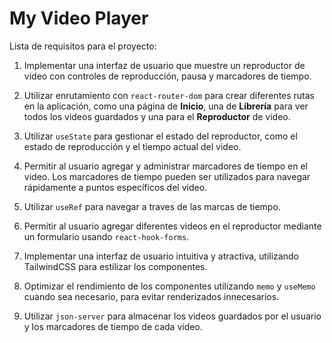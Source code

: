 # My Video Player

Lista de requisitos para el proyecto:

1. Implementar una interfaz de usuario que muestre un reproductor de video con controles de reproducción, pausa y marcadores de tiempo.

2. Utilizar enrutamiento con `react-router-dom` para crear diferentes rutas en la aplicación, como una página de __Inicio__, una de __Librería__ para ver todos los videos guardados y una para el __Reproductor__ de video.

3. Utilizar `useState` para gestionar el estado del reproductor, como el estado de reproducción y el tiempo actual del video.

4. Permitir al usuario agregar y administrar marcadores de tiempo en el video. Los marcadores de tiempo pueden ser utilizados para navegar rápidamente a puntos específicos del video.

5. Utilizar `useRef` para navegar a traves de las marcas de tiempo.

6. Permitir al usuario agregar diferentes videos en el reproductor mediante un formulario usando `react-hook-forms`.

7. Implementar una interfaz de usuario intuitiva y atractiva, utilizando TailwindCSS para estilizar los componentes.

8. Optimizar el rendimiento de los componentes utilizando `memo` y `useMemo` cuando sea necesario, para evitar renderizados innecesarios.

9. Utilizar `json-server` para almacenar los videos guardados por el usuario y los marcadores de tiempo de cada video.